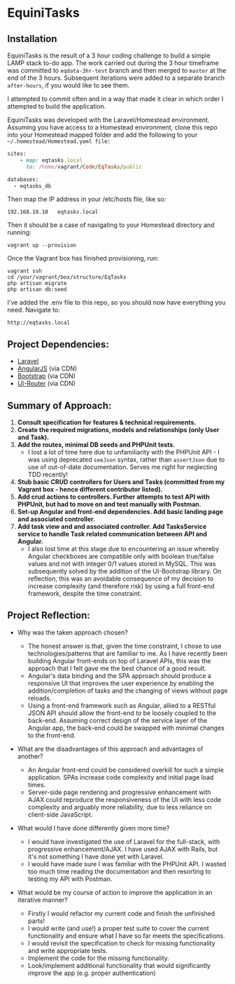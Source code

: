 EquiniTasks
=================

Installation
------------------
EquiniTasks is the result of a 3 hour coding challenge to build a simple LAMP stack to-do app. The work carried out during the 3 hour timeframe was committed to ```eqdata-3hr-test``` branch and then merged to ```master``` at the end of the 3 hours. Subsequent iterations were added to a separate branch ```after-hours```, if you would like to see them.

I attempted to commit often and in a way that made it clear in which order I attempted to build the application.

EquiniTasks was developed with the Laravel/Homestead environment. Assuming you have access to a Homestead environment, clone this repo into your Homestead mapped folder and add the following to your ```~/.homestead/Homestead.yaml file:```

```ruby
sites:
    - map: eqtasks.local
      to: /home/vagrant/Code/EqTasks/public

databases:
  - eqtasks_db      
```

Then map the IP address in your /etc/hosts file, like so:

```
192.168.10.10   eqtasks.local
```

Then it should be a case of navigating to your Homestead directory and running:

```
vagrant up --provision
```

Once the Vagrant box has finished provisioning, run:

```
vagrant ssh
cd /your/vagrant/box/structure/EqTasks
php artisan migrate
php artisan db:seed
```

I've added the .env file to this repo, so you should now have everything you need. Navigate to:

```
http://eqtasks.local
```


Project Dependencies:
---------------
- [Laravel](https://laravel.com/)
- [AngularJS](https://angularjs.org/) (via CDN)
- [Bootstrap](https://getbootstrap.com/) (via CDN)
- [UI-Router](https://ui-router.github.io/) (via CDN)


Summary of Approach:
---------------
1. **Consult specification for features & technical requirements.**
2. **Create the required migrations, models and relationships (only User and Task).**
3. **Add the routes, minimal DB seeds and PHPUnit tests.**
    * I lost a lot of time here due to unfamiliarity with the PHPUnit API - I was using deprecated ```seeJson``` syntax, rather than ```assertJson``` due to use of out-of-date documentation. Serves me right for neglecting TDD recently!
4. **Stub basic CRUD controllers for Users and Tasks (committed from my Vagrant box - hence different contributor listed).**
5. **Add crud actions to controllers. Further attempts to test API with PHPUnit, but had to move on and test manually with Postman.**
6. **Set-up Angular and front-end dependencies. Add basic landing page and associated controller.**
7. **Add task view and and associated controller. Add TasksService service to handle Task related communication between API and Angular.**
    * I also lost time at this stage due to encountering an issue whereby Angular checkboxes are compatible only with boolean true/false values and not with integer 0/1 values stored in MySQL. This was subsequently solved by the addition of the UI-Bootstrap library. On reflection, this was an avoidable consequence of my decision to increase complexity (and therefore risk) by using a full front-end framework, despite the time constraint.


Project Reflection:
---------------
* Why was the taken approach chosen?
  * The honest answer is that, given the time constraint, I chose to use technologies/patterns that are familiar to me. As I have recently been building Angular front-ends on top of Laravel APIs, this was the approach that I felt gave me the best chance of a good result.
  * Angular's data binding and the SPA approach should produce a responsive UI that improves the user experience by enabling the addition/completion of tasks and the changing of views without page reloads.
  * Using a front-end framework such as Angular, allied to a RESTful JSON API should allow the front-end to be loosely coupled to the back-end. Assuming correct design of the service layer of the Angular app, the back-end could be swapped with minimal changes to the front-end.

* What are the disadvantages of this approach and advantages of another?
  * An Angular front-end could be considered overkill for such a simple application. SPAs increase code complexity and initial page load times.
  * Server-side page rendering and progressive enhancement with AJAX could reproduce the responsiveness of the UI with less code complexity and arguably more reliability, due to less reliance on client-side JavaScript.

* What would I have done differently given more time?
  * I would have investigated the use of Laravel for the full-stack, with progressive enhancement/AJAX. I have used AJAX with Rails, but it's not something I have done yet with Laravel.
  * I would have made sure I was familiar with the PHPUnit API. I wasted too much time reading the documentation and then resorting to testing my API with Postman.

* What would be my course of action to improve the application in an iterative manner?
  * Firstly I would refactor my current code and finish the unfinished parts!
  * I would write (and use!) a proper test suite to cover the current functionality and ensure what I have so far meets the specifications.
  * I would revisit the specification to check for missing functionality and write appropriate tests.
  * Implement the code for the missing functionality.
  * Look/implement additional functionality that would significantly improve the app (e.g. proper authentication)
